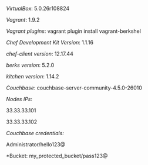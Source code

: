 *VirtualBox*: 5.0.26r108824

*Vagrant*: 1.9.2

*Vagrant plugins*:
  vagrant plugin install vagrant-berkshel

*Chef Development Kit Version*: 1.1.16

*chef-client version*: 12.17.44

*berks version*: 5.2.0

*kitchen version*: 1.14.2


*Couchbase*: couchbase-server-community-4.5.0-26010

*Nodes IPs*:

  33.33.33.101

  33.33.33.102


*Couchbase credentials:*

  Administrator/hello123@

*Bucket:
  my_protected_bucket/pass123@
